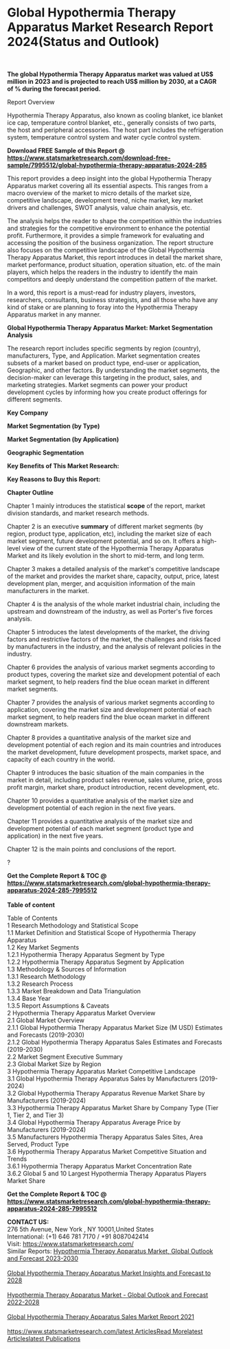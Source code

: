 <h1>Global Hypothermia Therapy Apparatus Market Research Report 2024(Status and Outlook)</h1><br/><p><strong>The global Hypothermia Therapy Apparatus market was valued at US$ million in 2023 and is projected to reach US$ million by 2030, at a <strong>CAGR</strong> of % during the forecast period.</strong></p><p>Report Overview</p><p>Hypothermia Therapy Apparatus, also known as cooling blanket, ice blanket ice cap, temperature control blanket, etc., generally consists of two parts, the host and peripheral accessories. The host part includes the refrigeration system, temperature control system and water cycle control system.</p><p><strong>Download FREE Sample of this Report @ <a href="https://www.statsmarketresearch.com/download-free-sample/7995512/global-hypothermia-therapy-apparatus-2024-285">https://www.statsmarketresearch.com/download-free-sample/7995512/global-hypothermia-therapy-apparatus-2024-285</a></strong></p><p>This report provides a deep insight into the global Hypothermia Therapy Apparatus market covering all its essential aspects. This ranges from a macro overview of the market to micro details of the market size, competitive landscape, development trend, niche market, key market drivers and challenges, SWOT analysis, value chain analysis, etc.</p><p>The analysis helps the reader to shape the competition within the industries and strategies for the competitive environment to enhance the potential profit. Furthermore, it provides a simple framework for evaluating and accessing the position of the business organization. The report structure also focuses on the competitive landscape of the Global Hypothermia Therapy Apparatus Market, this report introduces in detail the market share, market performance, product situation, operation situation, etc. of the main players, which helps the readers in the industry to identify the main competitors and deeply understand the competition pattern of the market.</p><p>In a word, this report is a must-read for industry players, investors, researchers, consultants, business strategists, and all those who have any kind of stake or are planning to foray into the Hypothermia Therapy Apparatus market in any manner.</p><p><strong>Global Hypothermia Therapy Apparatus Market: Market Segmentation Analysis</strong></p><p>The research report includes specific segments by region (country), manufacturers, Type, and Application. Market segmentation creates subsets of a market based on product type, end-user or application, Geographic, and other factors. By understanding the market segments, the decision-maker can leverage this targeting in the product, sales, and marketing strategies. Market segments can power your product development cycles by informing how you create product offerings for different segments.</p><p><strong>Key Company</strong></p><p><strong>Market Segmentation (by Type)</strong></p><p><strong>Market Segmentation (<strong>by Application</strong>)</strong></p><p><strong>Geographic Segmentation</strong></p><p><strong>Key Benefits of This Market Research:</strong></p><p><strong>Key <strong>Reasons to Buy</strong> this Report:</strong></p><p><strong>Chapter Outline</strong></p><p>Chapter 1 mainly introduces the statistical <strong>scope</strong> of the report, market division standards, and market research methods.</p><p>Chapter 2 is an executive <strong>summary</strong> of different market segments (by region, product type, application, etc), including the market size of each market segment, future development potential, and so on. It offers a high-level view of the current state of the Hypothermia Therapy Apparatus Market and its likely evolution in the short to mid-term, and long term.</p><p>Chapter 3 makes a detailed analysis of the market's competitive landscape of the market and provides the market share, capacity, output, price, latest development plan, merger, and acquisition information of the main manufacturers in the market.</p><p>Chapter 4 is the analysis of the whole market industrial chain, including the upstream and downstream of the industry, as well as Porter's five forces analysis.</p><p>Chapter 5 introduces the latest developments of the market, the driving factors and restrictive factors of the market, the challenges and risks faced by manufacturers in the industry, and the analysis of relevant policies in the industry.</p><p>Chapter 6 provides the analysis of various market segments according to product types, covering the market size and development potential of each market segment, to help readers find the blue ocean market in different market segments.</p><p>Chapter 7 provides the analysis of various market segments according to application, covering the market size and development potential of each market segment, to help readers find the blue ocean market in different downstream markets.</p><p>Chapter 8 provides a quantitative analysis of the market size and development potential of each region and its main countries and introduces the market development, future development prospects, market space, and capacity of each country in the world.</p><p>Chapter 9 introduces the basic situation of the main companies in the market in detail, including product sales revenue, sales volume, price, gross profit margin, market share, product introduction, recent development, etc.</p><p>Chapter 10 provides a quantitative analysis of the market size and development potential of each region in the next five years.</p><p>Chapter 11 provides a quantitative analysis of the market size and development potential of each market segment (product type and application) in the next five years.</p><p>Chapter 12 is the main points and conclusions of the report.</p><p>? </p><div><b>Get the Complete Report & TOC @ <a href="https://www.statsmarketresearch.com/global-hypothermia-therapy-apparatus-2024-285-7995512">https://www.statsmarketresearch.com/global-hypothermia-therapy-apparatus-2024-285-7995512</a></b></div><br><b>Table of content</b><p>Table of Contents<br />1 Research Methodology and Statistical Scope<br />1.1 Market Definition and Statistical Scope of Hypothermia Therapy Apparatus<br />1.2 Key Market Segments<br />1.2.1 Hypothermia Therapy Apparatus Segment by Type<br />1.2.2 Hypothermia Therapy Apparatus Segment by Application<br />1.3 Methodology & Sources of Information<br />1.3.1 Research Methodology<br />1.3.2 Research Process<br />1.3.3 Market Breakdown and Data Triangulation<br />1.3.4 Base Year<br />1.3.5 Report Assumptions & Caveats<br />2 Hypothermia Therapy Apparatus Market Overview<br />2.1 Global Market Overview<br />2.1.1 Global Hypothermia Therapy Apparatus Market Size (M USD) Estimates and Forecasts (2019-2030)<br />2.1.2 Global Hypothermia Therapy Apparatus Sales Estimates and Forecasts (2019-2030)<br />2.2 Market Segment Executive Summary<br />2.3 Global Market Size by Region<br />3 Hypothermia Therapy Apparatus Market Competitive Landscape<br />3.1 Global Hypothermia Therapy Apparatus Sales by Manufacturers (2019-2024)<br />3.2 Global Hypothermia Therapy Apparatus Revenue Market Share by Manufacturers (2019-2024)<br />3.3 Hypothermia Therapy Apparatus Market Share by Company Type (Tier 1, Tier 2, and Tier 3)<br />3.4 Global Hypothermia Therapy Apparatus Average Price by Manufacturers (2019-2024)<br />3.5 Manufacturers Hypothermia Therapy Apparatus Sales Sites, Area Served, Product Type<br />3.6 Hypothermia Therapy Apparatus Market Competitive Situation and Trends<br />3.6.1 Hypothermia Therapy Apparatus Market Concentration Rate<br />3.6.2 Global 5 and 10 Largest Hypothermia Therapy Apparatus Players Market Share <br><div><b>Get the Complete Report & TOC @ <a href="https://www.statsmarketresearch.com/global-hypothermia-therapy-apparatus-2024-285-7995512">https://www.statsmarketresearch.com/global-hypothermia-therapy-apparatus-2024-285-7995512</a></b></div></p> <b>CONTACT US:</b><br>276 5th Avenue, New York , NY 10001,United States<br>International: (+1) 646 781 7170 / +91 8087042414<br>Visit: <a href="https://www.statsmarketresearch.com/">https://www.statsmarketresearch.com/</a><br>Similar Reports: <a href="https://www.statsmarketresearch.com/global-hypothermia-therapy-apparatus-2024-285-7995512">Hypothermia Therapy Apparatus Market, Global Outlook and Forecast 2023-2030</a><br/><br/><a href="https://www.statsmarketresearch.com/global-hypothermia-therapy-apparatus-2024-285-7995512">Global Hypothermia Therapy Apparatus Market Insights and Forecast to 2028</a><br/><br/><a href="https://www.statsmarketresearch.com/global-hypothermia-therapy-apparatus-2024-285-7995512">Hypothermia Therapy Apparatus Market - Global Outlook and Forecast 2022-2028</a><br/><br/><a href="https://www.statsmarketresearch.com/global-hypothermia-therapy-apparatus-2024-285-7995512">Global Hypothermia Therapy Apparatus Sales Market Report 2021</a><br/><br/><a href="https://gyeongbokgung.com">https://www.statsmarketresearch.com/</a><a href="https://hallyeomaritime.com">latest Articles</a><a href="https://jingwansa.com">Read More</a><a href=https://nguoiviet.jp/">latest Articles</a><a href="https://www.intelmarketresearch.com/">latest Publications</a>